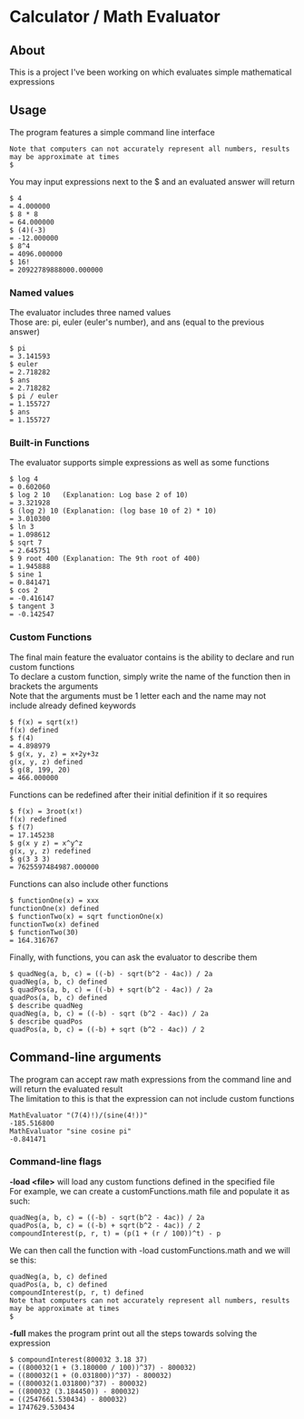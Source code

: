 # Calculator / Math Evaluator

## About

This is a project I've been working on which evaluates simple mathematical expressions

## Usage

The program features a simple command line interface

```text
Note that computers can not accurately represent all numbers, results may be approximate at times
$ 
```

You may input expressions next to the $ and an evaluated answer will return

```text
$ 4
= 4.000000
$ 8 * 8
= 64.000000
$ (4)(-3)
= -12.000000
$ 8^4
= 4096.000000
$ 16!
= 20922789888000.000000
```

### Named values

The evaluator includes three named values \
Those are: pi, euler (euler's number), and ans (equal to the previous answer)

```text
$ pi
= 3.141593
$ euler
= 2.718282
$ ans
= 2.718282
$ pi / euler
= 1.155727
$ ans
= 1.155727
```

### Built-in Functions

The evaluator supports simple expressions as well as some functions

```text
$ log 4
= 0.602060
$ log 2 10   (Explanation: Log base 2 of 10)
= 3.321928
$ (log 2) 10 (Explanation: (log base 10 of 2) * 10)
= 3.010300
$ ln 3
= 1.098612
$ sqrt 7
= 2.645751
$ 9 root 400 (Explanation: The 9th root of 400)
= 1.945888
$ sine 1
= 0.841471
$ cos 2
= -0.416147
$ tangent 3
= -0.142547
```

### Custom Functions

The final main feature the evaluator contains is the ability to declare and run custom functions \
To declare a custom function, simply write the name of the function then in brackets the arguments \
Note that the arguments must be 1 letter each and the name may not include already defined keywords

```text
$ f(x) = sqrt(x!)
f(x) defined
$ f(4)
= 4.898979
$ g(x, y, z) = x+2y+3z
g(x, y, z) defined
$ g(8, 199, 20)
= 466.000000
```

Functions can be redefined after their initial definition if it so requires

```text
$ f(x) = 3root(x!)
f(x) redefined
$ f(7)
= 17.145238
$ g(x y z) = x^y^z
g(x, y, z) redefined
$ g(3 3 3)
= 7625597484987.000000
```

Functions can also include other functions

```text
$ functionOne(x) = xxx
functionOne(x) defined
$ functionTwo(x) = sqrt functionOne(x)
functionTwo(x) defined
$ functionTwo(30)
= 164.316767
```

Finally, with functions, you can ask the evaluator to describe them

```text
$ quadNeg(a, b, c) = ((-b) - sqrt(b^2 - 4ac)) / 2a
quadNeg(a, b, c) defined
$ quadPos(a, b, c) = ((-b) + sqrt(b^2 - 4ac)) / 2a
quadPos(a, b, c) defined
$ describe quadNeg
quadNeg(a, b, c) = ((-b) - sqrt (b^2 - 4ac)) / 2a
$ describe quadPos
quadPos(a, b, c) = ((-b) + sqrt (b^2 - 4ac)) / 2
```

## Command-line arguments

The program can accept raw math expressions from the command line and will return the evaluated result \
The limitation to this is that the expression can not include custom functions

```text
MathEvaluator "(7(4)!)/(sine(4!))"
-185.516800
MathEvaluator "sine cosine pi" 
-0.841471
```

### Command-line flags

**-load <​file>** will load any custom functions defined in the specified file \
For example, we can create a customFunctions.math file and populate it as such:

```text
quadNeg(a, b, c) = ((-b) - sqrt(b^2 - 4ac)) / 2a
quadPos(a, b, c) = ((-b) + sqrt(b^2 - 4ac)) / 2
compoundInterest(p, r, t) = (p(1 + (r / 100))^t) - p
```

We can then call the function with -load customFunctions.math and we will se this:

```text
quadNeg(a, b, c) defined
quadPos(a, b, c) defined
compoundInterest(p, r, t) defined
Note that computers can not accurately represent all numbers, results may be approximate at times
$ 
```

**-full** makes the program print out all the steps towards solving the expression

```text
$ compoundInterest(800032 3.18 37)
= ((800032(1 + (3.180000 / 100))^37) - 800032)
= ((800032(1 + (0.031800))^37) - 800032)
= ((800032(1.031800)^37) - 800032)
= ((800032 (3.184450)) - 800032)
= ((2547661.530434) - 800032)
= 1747629.530434
```
